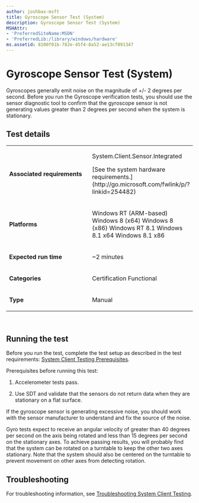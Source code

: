 ```yaml
---
author: joshbax-msft
title: Gyroscope Sensor Test (System)
description: Gyroscope Sensor Test (System)
MSHAttr:
- 'PreferredSiteName:MSDN'
- 'PreferredLib:/library/windows/hardware'
ms.assetid: 8100f01b-782e-45f4-8a52-ae13cf091347
---
```


# Gyroscope Sensor Test (System)


Gyroscopes generally emit noise on the magnitude of +/- 2 degrees per second. Before you run the Gyroscope verification tests, you should use the sensor diagnostic tool to confirm that the gyroscope sensor is not generating values greater than 2 degrees per second when the system is stationary.

## Test details


<table>
<colgroup>
<col width="50%" />
<col width="50%" />
</colgroup>
<tbody>
<tr class="odd">
<td><p><strong>Associated requirements</strong></p></td>
<td><p>System.Client.Sensor.Integrated</p>
<p>[See the system hardware requirements.](http://go.microsoft.com/fwlink/p/?linkid=254482)</p></td>
</tr>
<tr class="even">
<td><p><strong>Platforms</strong></p></td>
<td><p>Windows RT (ARM-based) Windows 8 (x64) Windows 8 (x86) Windows RT 8.1 Windows 8.1 x64 Windows 8.1 x86</p></td>
</tr>
<tr class="odd">
<td><p><strong>Expected run time</strong></p></td>
<td><p>~2 minutes</p></td>
</tr>
<tr class="even">
<td><p><strong>Categories</strong></p></td>
<td><p>Certification Functional</p></td>
</tr>
<tr class="odd">
<td><p><strong>Type</strong></p></td>
<td><p>Manual</p></td>
</tr>
</tbody>
</table>

 

## Running the test


Before you run the test, complete the test setup as described in the test requirements: [System Client Testing Prerequisites](system-client-testing-prerequisites.md).

Prerequisites before running this test:

1.  Accelerometer tests pass.

2.  Use SDT and validate that the sensors do not return data when they are stationary on a flat surface.

If the gyroscope sensor is generating excessive noise, you should work with the sensor manufacturer to understand and fix the source of the noise.

Gyro tests expect to receive an angular velocity of greater than 40 degrees per second on the axis being rotated and less than 15 degrees per second on the stationary axes. To achieve passing results, you will probably find that the system can be rotated on a turntable to keep the other two axes stationary. Note that the system should also be centered on the turntable to prevent movement on other axes from detecting rotation.

## Troubleshooting


For troubleshooting information, see [Troubleshooting System Client Testing](troubleshooting-system-client-testing.md).

 

 






